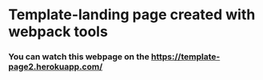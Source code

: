 # Template-landing page created with webpack tools

### You can watch this webpage on the https://template-page2.herokuapp.com/
